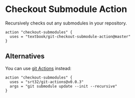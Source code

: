 # Checkout Submodule Action

Recursively checks out any submodules in your repository.

```
action "checkout-submodules" {
  uses = "textbook/git-checkout-submodule-action@master"
}
```

## Alternatives

You can use [git Actions][1] instead:

```
action "checkout-submodules" {
  uses = "srt32/git-actions@v0.0.3"
  args = "git submodule update --init --recursive"
}
```

  [1]: https://github.com/marketplace/actions/git-actions
